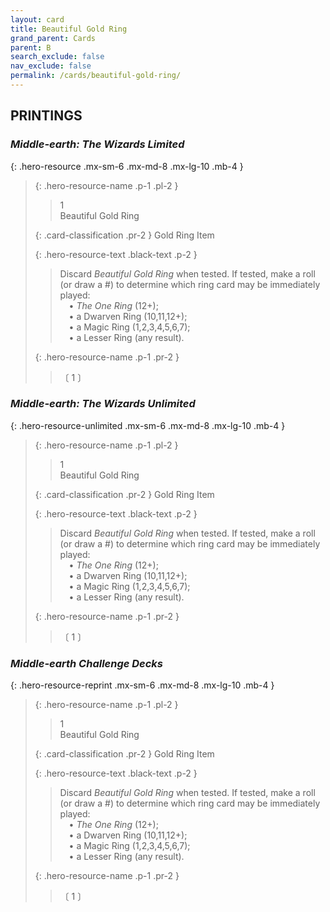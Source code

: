 ```yaml
---
layout: card
title: Beautiful Gold Ring
grand_parent: Cards
parent: B
search_exclude: false
nav_exclude: false
permalink: /cards/beautiful-gold-ring/
---
```


## PRINTINGS


### _Middle-earth: The Wizards Limited_

{: .hero-resource .mx-sm-6 .mx-md-8 .mx-lg-10 .mb-4 }
> {: .hero-resource-name .p-1 .pl-2 }
> > <div class="card-mp">1</div>
> > <div class="card-name">Beautiful Gold Ring</div>
>
> {: .card-classification .pr-2 }
> Gold Ring Item
>
> {: .hero-resource-text .black-text .p-2 }
> > Discard _Beautiful Gold Ring_ when tested. If tested, make a roll (or draw a #) to determine which ring card may be immediately played:  <br>&emsp;• _The One Ring_ (12+); <br>&emsp;• a Dwarven Ring (10,11,12+);  <br>&emsp;• a Magic Ring (1,2,3,4,5,6,7);  <br>&emsp;• a Lesser Ring (any result). 
> 
> {: .hero-resource-name .p-1 .pr-2 }
> > <div class="card-shield"></div>
> > <div class="card-corruption">〔 1 〕</div>

### _Middle-earth: The Wizards Unlimited_

{: .hero-resource-unlimited .mx-sm-6 .mx-md-8 .mx-lg-10 .mb-4 }
> {: .hero-resource-name .p-1 .pl-2 }
> > <div class="card-mp">1</div>
> > <div class="card-name">Beautiful Gold Ring</div>
>
> {: .card-classification .pr-2 }
> Gold Ring Item
>
> {: .hero-resource-text .black-text .p-2 }
> > Discard _Beautiful Gold Ring_ when tested. If tested, make a roll (or draw a #) to determine which ring card may be immediately played:  <br>&emsp;• _The One Ring_ (12+); <br>&emsp;• a Dwarven Ring (10,11,12+);  <br>&emsp;• a Magic Ring (1,2,3,4,5,6,7);  <br>&emsp;• a Lesser Ring (any result). 
> 
> {: .hero-resource-name .p-1 .pr-2 }
> > <div class="card-shield"></div>
> > <div class="card-corruption">〔 1 〕</div>

### _Middle-earth Challenge Decks_

{: .hero-resource-reprint .mx-sm-6 .mx-md-8 .mx-lg-10 .mb-4 }
> {: .hero-resource-name .p-1 .pl-2 }
> > <div class="card-mp">1</div>
> > <div class="card-name">Beautiful Gold Ring</div>
>
> {: .card-classification .pr-2 }
> Gold Ring Item
>
> {: .hero-resource-text .black-text .p-2 }
> > Discard _Beautiful Gold Ring_ when tested. If tested, make a roll (or draw a #) to determine which ring card may be immediately played:  <br>&emsp;• _The One Ring_ (12+); <br>&emsp;• a Dwarven Ring (10,11,12+);  <br>&emsp;• a Magic Ring (1,2,3,4,5,6,7);  <br>&emsp;• a Lesser Ring (any result). 
> 
> {: .hero-resource-name .p-1 .pr-2 }
> > <div class="card-shield"></div>
> > <div class="card-corruption">〔 1 〕</div>
